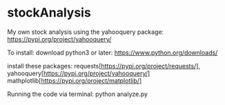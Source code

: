 # stockAnalysis
My own stock analysis using the yahooquery package: https://pypi.org/project/yahooquery/ 

To install:
download python3 or later: https://www.python.org/downloads/

install these packages: requests[https://pypi.org/project/requests/], yahooquery[https://pypi.org/project/yahooquery/]
mathplotlib[https://pypi.org/project/matplotlib/]

Running the code via terminal: python analyze.py 
